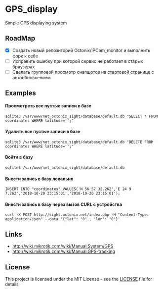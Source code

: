 # GPS_display
Simple GPS displaying system

## RoadMap
- [x] Создать новый репозиторий Octonix/IPCam_monitor и выполнить форк к себе
- [ ] Исправить ошибку при которой сервис не работает в старых браузерах
- [ ] Сделать групповой просмотр снапшотов на стартовой странице с автообновлением

## Examples
#### Просмотреть все пустые записи в базе
    sqlite3 /var/www/net_octonix_sight/database/default.db "SELECT * FROM coordinates WHERE latitude='';"
#### Удалить все пустые записи в базе
    sqlite3 /var/www/net_octonix_sight/database/default.db "DELETE FROM coordinates WHERE latitude='';"
#### Войти в базу
    sqlite3 /var/www/net_octonix_sight/database/default.db
#### Внести запись в базу локально
    INSERT INTO "coordinates" VALUES('N 56 57 32.262','E 24 9 7.262','2018-10-20 23:15:01','2018-10-20 23:15:01');
#### Внести запись в базу через вызов CURL с устройства
    curl -X POST http://sight.octonix.net/index.php -H "Content-Type: application/json" --data '{"lat": "0" , "lon": "0"}'

## Links
* http://wiki.mikrotik.com/wiki/Manual:System/GPS
* http://wiki.mikrotik.com/wiki/Manual:GPS-tracking

## License
This project is licensed under the MIT License - see the [LICENSE](LICENSE) file for details


